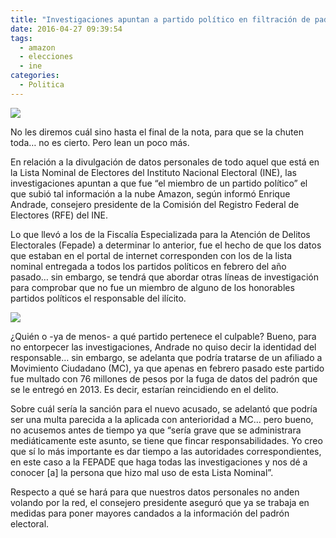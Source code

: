 ```yaml
---
title: "Investigaciones apuntan a partido político en filtración de padrón electoral"
date: 2016-04-27 09:39:54
tags:
  - amazon
  - elecciones
  - ine
categories:
  - Politica
---
```

![](/images/padron-electoral.jpg)

No les diremos cuál sino hasta el final de la nota, para que se la chuten toda… no es cierto. Pero lean un poco más.

En relación a la divulgación de datos personales de todo aquel que está en la Lista Nominal de Electores del Instituto Nacional Electoral (INE), las investigaciones apuntan a que fue “el miembro de un partido político” el que subió tal información a la nube Amazon, según informó Enrique Andrade, consejero presidente de la Comisión del Registro Federal de Electores (RFE) del INE.

Lo que llevó a los de la Fiscalía Especializada para la Atención de Delitos Electorales (Fepade) a determinar lo anterior, fue el hecho de que los datos que estaban en el portal de internet corresponden con los de la lista nominal entregada a todos los partidos políticos en febrero del año pasado… sin embargo, se tendrá que abordar otras líneas de investigación para comprobar que no fue un miembro de alguno de los honorables partidos políticos el responsable del ilícito.

![](/images/padron_electoral_.jpg)

¿Quién o -ya de menos- a qué partido pertenece el culpable? Bueno, para no entorpecer las investigaciones, Andrade no quiso decir la identidad del responsable… sin embargo, se adelanta que podría tratarse de un afiliado a Movimiento Ciudadano (MC), ya que apenas en febrero pasado este partido fue multado con 76 millones de pesos por la fuga de datos del padrón que se le entregó en 2013. Es decir, estarían reincidiendo en el delito.

Sobre cuál sería la sanción para el nuevo acusado, se adelantó que podría ser una multa parecida a la aplicada con anterioridad a MC… pero bueno, no acusemos antes de tiempo ya que “sería grave que se administrara mediáticamente este asunto, se tiene que fincar responsabilidades. Yo creo que sí lo más importante es dar tiempo a las autoridades correspondientes, en este caso a la FEPADE que haga todas las investigaciones y nos dé a conocer [a] la persona que hizo mal uso de esta Lista Nominal”.

Respecto a qué se hará para que nuestros datos personales no anden volando por la red, el consejero presidente aseguró que ya se trabaja en medidas para poner mayores candados a la información del padrón electoral.
